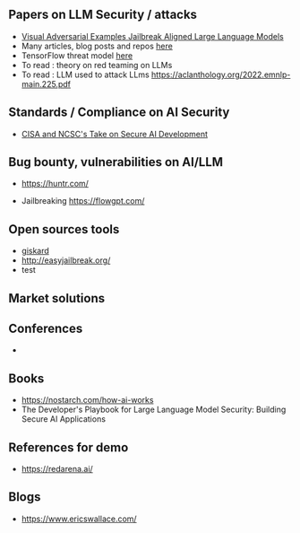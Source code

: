 ## Papers on LLM Security / attacks
* [Visual Adversarial Examples Jailbreak Aligned Large Language Models](https://arxiv.org/pdf/2306.13213) 
* Many articles, blog posts and repos [here](https://github.com/corca-ai/awesome-llm-security?tab=readme-ov-file)
* TensorFlow threat model [here](https://bughunters.google.com/blog/5160301538967552/tensorflow-threat-model-and-security-guidelines-update)
* To read : theory on red teaming on LLMs 
* To read :     LLM used to attack LLms https://aclanthology.org/2022.emnlp-main.225.pdf 


## Standards / Compliance on AI Security 
* [CISA and NCSC's Take on Secure AI Development](https://www.resilientcyber.io/p/cisa-and-ncscs-take-on-secure-ai)
## Bug bounty, vulnerabilities on AI/LLM
* https://huntr.com/


* Jailbreaking 
https://flowgpt.com/

## Open sources tools 
* [giskard](https://www.giskard.ai/)
* http://easyjailbreak.org/
* test 
## Market solutions 

## Conferences
*

## Books
* https://nostarch.com/how-ai-works
* The Developer's Playbook for Large Language Model Security: Building Secure AI Applications

## References for demo
* https://redarena.ai/


## Blogs 
* https://www.ericswallace.com/ 

